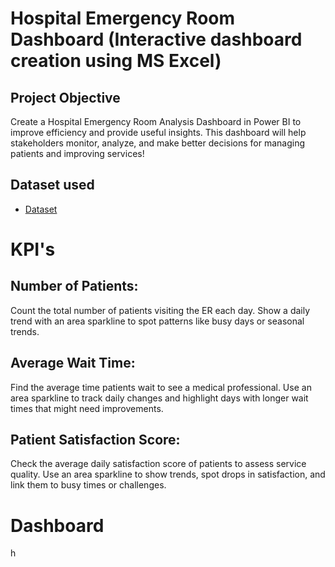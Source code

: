# Hospital Emergency Room Dashboard (Interactive dashboard creation using MS Excel)
## Project Objective
Create a Hospital Emergency Room Analysis Dashboard in Power BI to improve efficiency and provide useful insights. This dashboard will help stakeholders monitor, analyze, and make better decisions for managing patients and improving services!
## Dataset used
- <a href="https://github.com/AGhumde30/Hospital-Emergency-Room-Dashboard/blob/main/Dashboard.xlsx">Dataset<a>
# KPI's
## Number of Patients:
Count the total number of patients visiting the ER each day.
Show a daily trend with an area sparkline to spot patterns like busy days or seasonal trends.
## Average Wait Time:
Find the average time patients wait to see a medical professional.
Use an area sparkline to track daily changes and highlight days with longer wait times that might need improvements.
## Patient Satisfaction Score:
Check the average daily satisfaction score of patients to assess service quality.
Use an area sparkline to show trends, spot drops in satisfaction, and link them to busy times or challenges.
# Dashboard 
h
